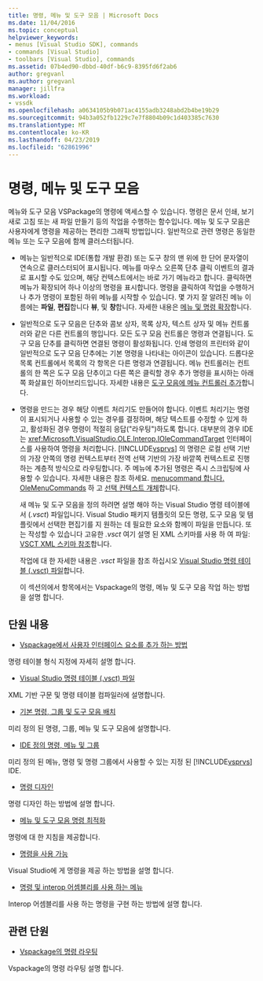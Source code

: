 ```yaml
---
title: 명령, 메뉴 및 도구 모음 | Microsoft Docs
ms.date: 11/04/2016
ms.topic: conceptual
helpviewer_keywords:
- menus [Visual Studio SDK], commands
- commands [Visual Studio]
- toolbars [Visual Studio], commands
ms.assetid: 07b4ed90-dbbd-40df-b6c9-8395fd6f2ab6
author: gregvanl
ms.author: gregvanl
manager: jillfra
ms.workload:
- vssdk
ms.openlocfilehash: a0634105b9b071ac4155adb3248abd2b4be19b29
ms.sourcegitcommit: 94b3a052fb1229c7e7f8804b09c1d403385c7630
ms.translationtype: MT
ms.contentlocale: ko-KR
ms.lasthandoff: 04/23/2019
ms.locfileid: "62861996"
---
```

# <a name="commands-menus-and-toolbars"></a>명령, 메뉴 및 도구 모음
메뉴와 도구 모음 VSPackage의 명령에 액세스할 수 있습니다. 명령은 문서 인쇄, 보기 새로 고침 또는 새 파일 만들기 등의 작업을 수행하는 함수입니다. 메뉴 및 도구 모음은 사용자에게 명령을 제공하는 편리한 그래픽 방법입니다. 일반적으로 관련 명령은 동일한 메뉴 또는 도구 모음에 함께 클러스터됩니다.

- 메뉴는 일반적으로 IDE(통합 개발 환경) 또는 도구 창의 맨 위에 한 단어 문자열이 연속으로 클러스터되어 표시됩니다. 메뉴를 마우스 오른쪽 단추 클릭 이벤트의 결과로 표시할 수도 있으며, 해당 컨텍스트에서는 바로 가기 메뉴라고 합니다. 클릭하면 메뉴가 확장되어 하나 이상의 명령을 표시합니다. 명령을 클릭하여 작업을 수행하거나 추가 명령이 포함된 하위 메뉴를 시작할 수 있습니다. 몇 가지 잘 알려진 메뉴 이름에는 **파일**, **편집**합니다 **뷰**, 및 **창**합니다. 자세한 내용은 [메뉴 및 명령 확장](../../extensibility/extending-menus-and-commands.md)합니다.

- 일반적으로 도구 모음은 단추와 콤보 상자, 목록 상자, 텍스트 상자 및 메뉴 컨트롤러와 같은 다른 컨트롤의 행입니다. 모든 도구 모음 컨트롤은 명령과 연결됩니다. 도구 모음 단추를 클릭하면 연결된 명령이 활성화됩니다. 인쇄 명령의 프린터와 같이 일반적으로 도구 모음 단추에는 기본 명령을 나타내는 아이콘이 있습니다. 드롭다운 목록 컨트롤에서 목록의 각 항목은 다른 명령과 연결됩니다. 메뉴 컨트롤러는 컨트롤의 한 쪽은 도구 모음 단추이고 다른 쪽은 클릭할 경우 추가 명령을 표시하는 아래쪽 화살표인 하이브리드입니다. 자세한 내용은 [도구 모음에 메뉴 컨트롤러 추가](../../extensibility/adding-a-menu-controller-to-a-toolbar.md)합니다.

- 명령을 만드는 경우 해당 이벤트 처리기도 만들어야 합니다. 이벤트 처리기는 명령이 표시되거나 사용할 수 있는 경우를 결정하며, 해당 텍스트를 수정할 수 있게 하고, 활성화된 경우 명령이 적절히 응답("라우팅")하도록 합니다. 대부분의 경우 IDE는 <xref:Microsoft.VisualStudio.OLE.Interop.IOleCommandTarget> 인터페이스를 사용하여 명령을 처리합니다. [!INCLUDE[vsprvs](../../code-quality/includes/vsprvs_md.md)] 의 명령은 로컬 선택 기반의 가장 안쪽의 명령 컨텍스트부터 전역 선택 기반의 가장 바깥쪽 컨텍스트로 진행하는 계층적 방식으로 라우팅합니다. 주 메뉴에 추가된 명령은 즉시 스크립팅에 사용할 수 있습니다. 자세한 내용은 참조 하세요. [menucommand 합니다. OleMenuCommands](../../extensibility/menucommands-vs-olemenucommands.md) 하 고 [선택 컨텍스트 개체](../../extensibility/internals/selection-context-objects.md)합니다.

  새 메뉴 및 도구 모음을 정의 하려면 설명 해야 하는 Visual Studio 명령 테이블에서 (*.vsct*) 파일입니다. Visual Studio 패키지 템플릿의 모든 명령, 도구 모음 및 템플릿에서 선택한 편집기를 지 원하는 데 필요한 요소와 함께이 파일을 만듭니다. 또는 작성할 수 있습니다 고유한 *.vsct* 여기 설명 된 XML 스키마를 사용 하 여 파일: [VSCT XML 스키마 참조](../../extensibility/vsct-xml-schema-reference.md)합니다.

  작업에 대 한 자세한 내용은 *.vsct* 파일을 참조 하십시오 [Visual Studio 명령 테이블 (.vsct) 파일](../../extensibility/internals/visual-studio-command-table-dot-vsct-files.md)합니다.

  이 섹션의에서 항목에서는 Vspackage의 명령, 메뉴 및 도구 모음 작업 하는 방법을 설명 합니다.

## <a name="in-this-section"></a>단원 내용
- [Vspackage에서 사용자 인터페이스 요소를 추가 하는 방법](../../extensibility/internals/how-vspackages-add-user-interface-elements.md)

 명령 테이블 형식 지정에 자세히 설명 합니다.

- [Visual Studio 명령 테이블 (.vsct) 파일](../../extensibility/internals/visual-studio-command-table-dot-vsct-files.md)

 XML 기반 구문 및 명령 테이블 컴파일러에 설명합니다.

- [기본 명령, 그룹 및 도구 모음 배치](../../extensibility/internals/default-command-group-and-toolbar-placement.md)

 미리 정의 된 명령, 그룹, 메뉴 및 도구 모음에 설명합니다.

- [IDE 정의 명령, 메뉴 및 그룹](../../extensibility/internals/ide-defined-commands-menus-and-groups.md)

 미리 정의 된 메뉴, 명령 및 명령 그룹에서 사용할 수 있는 지정 된 [!INCLUDE[vsprvs](../../code-quality/includes/vsprvs_md.md)] IDE.

- [명령 디자인](../../extensibility/internals/command-design.md)

 명령 디자인 하는 방법에 설명 합니다.

- [메뉴 및 도구 모음 명령 최적화](../../extensibility/internals/optimizing-menu-and-toolbar-commands.md)

 명령에 대 한 지침을 제공합니다.

- [명령을 사용 가능](../../extensibility/internals/making-commands-available.md)

 Visual Studio에 게 명령을 제공 하는 방법을 설명 합니다.

- [명령 및 interop 어셈블리를 사용 하는 메뉴](../../extensibility/internals/commands-and-menus-that-use-interop-assemblies.md)

 Interop 어셈블리를 사용 하는 명령을 구현 하는 방법에 설명 합니다.

## <a name="related-sections"></a>관련 단원
- [Vspackage의 명령 라우팅](../../extensibility/internals/command-routing-in-vspackages.md)

 Vspackage의 명령 라우팅 설명 합니다.